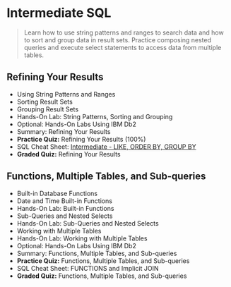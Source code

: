 # Intermediate SQL
> Learn how to use string patterns and ranges to search data and how to sort and group data in result sets. Practice composing nested queries and execute select statements to access data from multiple tables.
## Refining Your Results
- Using String Patterns and Ranges
- Sorting Result Sets
- Grouping Result Sets
- Hands-On Lab: String Patterns, Sorting and Grouping
- Optional: Hands-On Labs Using IBM Db2
- Summary: Refining Your Results
- **Practice Quiz:** Refining Your Results (100%)
- SQL Cheat Sheet: [Intermediate - LIKE, ORDER BY, GROUP BY](https://github.com/KailaniBailey/IBM-Data-Science-Professional-Certificate/blob/main/06.%20Databases%20and%20SQL%20for%20Data%20Science%20with%20Python/Week%203%3A%20Intermediate%20SQL/SQL-Cheat-Sheet-Intermediate-LIKE-ORDERBY-GROUPBY.pdf)
- **Graded Quiz:** Refining Your Results
## Functions, Multiple Tables, and Sub-queries
- Built-in Database Functions
- Date and Time Built-in Functions
- Hands-On Lab: Built-in Functions
- Sub-Queries and Nested Selects
- Hands-On Lab: Sub-Queries and Nested Selects
- Working with Multiple Tables
- Hands-On Lab: Working with Multiple Tables
- Optional: Hands-On Labs Using IBM Db2
- Summary: Functions, Multiple Tables, and Sub-queries
- **Practice Quiz:** Functions, Multiple Tables, and Sub-queries
- SQL Cheat Sheet: FUNCTIONS and Implicit JOIN
- **Graded Quiz:** Functions, Multiple Tables, and Sub-queries
